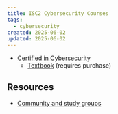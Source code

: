 ```yaml
---
title: ISC2 Cybersecurity Courses
tags:
  - cybersecurity
created: 2025-06-02
updated: 2025-06-02
---
```


- [Certified in Cybersecurity](https://my.isc2.org/s/Candidate-Benefits?Candidate=true)
	- [Textbook](https://bookshelf-ref.vitalsource.com/reader/books/ISC2-CC-EB-1-EN-EPUB/epubcfi/6/2[%3Bvnd.vst.idref%3Dvst-659a35af-544a-4b01-84d6-7a28a30aa402]!/4/6[22901023-3e51-49b2-ac70-753ca25e30bf]/4/2/2[0c59fc9f-3879-4efc-ab9a-050183023d88]/2/2/2/2%4051:44) (requires purchase)

## Resources

- [Community and study groups](https://community.isc2.org/)
